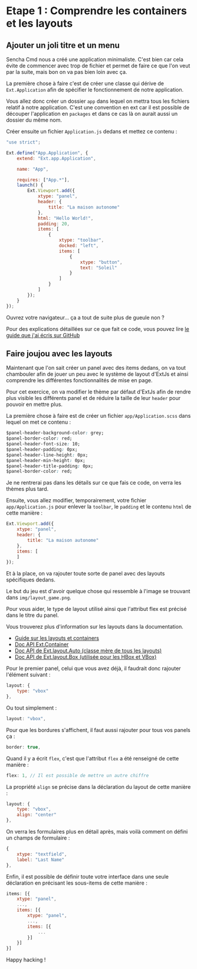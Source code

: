 # Etape 1 : Comprendre les containers et les layouts

## Ajouter un joli titre et un menu

Sencha Cmd nous a créé une application minimaliste. C'est bien car cela évite de commencer avec trop de fichier et permet de faire ce que l'on veut par la suite, mais bon on va pas bien loin avec ça.

La première chose à faire c'est de créer une classe qui dérive de
`Ext.Application` afin de spécifier le fonctionnement de notre application.

Vous allez donc créer un dossier `app` dans lequel on mettra tous les fichiers relatif à notre application. C'est une convention en ext car il est possible de découper l'application en `packages` et dans ce cas là on aurait aussi un dossier du même nom.

Créer ensuite un fichier `Application.js` dedans et mettez ce contenu :

```js
"use strict";

Ext.define("App.Application", {
	extend: "Ext.app.Application",

	name: "App",

	requires: ["App.*"],
	launch() {
		Ext.Viewport.add({
			xtype: "panel",
			header: {
				title: "La maison autonome"
			},
			html: "Hello World!",
			padding: 20,
			items: [
				{
					xtype: "toolbar",
					docked: "left",
					items: [
						{
							xtype: "button",
							text: "Soleil"
						}
					]
				}
			]
		});
	}
});
```

Ouvrez votre navigateur... ça a tout de suite plus de gueule non ?

Pour des explications détaillées sur ce que fait ce code, vous pouvez lire [le guide que j'ai écris sur GitHub](https://github.com/dedesite/extjs-6-guide/wiki/Etape-1-:-Comprendre-les-containers-et-les-layouts#explication-du-code)

## Faire joujou avec les layouts

Maintenant que l'on sait créer un panel avec des items dedans, on va tout chambouler afin de jouer un peu avec le système de layout d'ExtJs et ainsi comprendre les différentes fonctionnalités de mise en page.

Pour cet exercice, on va modifier le thème par défaut d'ExtJs afin de rendre plus visible les différents panel et de réduire la taille de leur `header` pour pouvoir en mettre plus.

La première chose à faire est de créer un fichier `app/Application.scss` dans lequel on met ce contenu :

```css
$panel-header-background-color: grey;
$panel-border-color: red;
$panel-header-font-size: 10;
$panel-header-padding: 0px;
$panel-header-line-height: 0px;
$panel-header-min-height: 0px;
$panel-header-title-padding: 0px;
$panel-border-color: red;
``` 
Je ne rentrerai pas dans les détails sur ce que fais ce code, on verra les thèmes plus tard.

Ensuite, vous allez modifier, temporairement, votre fichier `app/Application.js` pour enlever la `toolbar`, le `padding` et le contenu `html` de cette manière :

```js
Ext.Viewport.add({
	xtype: "panel",
	header: {
		title: "La maison autonome"
	},
	items: [
	]
});
```

Et à la place, on va rajouter toute sorte de panel avec des layouts spécifiques dedans.

Le but du jeu est d'avoir quelque chose qui ressemble à l'image se trouvant dans `img/layout_game.png`.

Pour vous aider, le type de layout utilisé ainsi que l'attribut flex est précisé dans le titre du panel.

Vous trouverez plus d'information sur les layouts dans la documentation.
- [Guide sur les layouts et containers](http://docs.sencha.com/extjs/6.5.2/guides/core_concepts/layouts.html) 
- [Doc API Ext.Container](http://docs.sencha.com/extjs/6.5.2/modern/Ext.Container.html) 
- [Doc API de Ext.layout.Auto (classe mère de tous les layouts)](http://docs.sencha.com/extjs/6.5.2/modern/Ext.layout.Auto.html)  
- [Doc API de Ext.layout.Box (utilisée pour les HBox et VBox)](http://docs.sencha.com/extjs/6.5.2/modern/Ext.layout.Box.html)

Pour le premier panel, celui que vous avez déjà, il faudrait donc rajouter l'élément suivant :
```js
layout: {
	type: "vbox"
},
```

Ou tout simplement :
```js
layout: "vbox",
```

Pour que les bordures s'affichent, il faut aussi rajouter pour tous vos panels ça :
```js
border: true,
```

Quand il y a écrit `flex`, c'est que l'attribut `flex` a été renseigné de cette manière :
```js
flex: 1, // Il est possible de mettre un autre chiffre
```

La propriété `align` se précise dans la déclaration du layout de cette manière :
```js
layout: {
	type: "vbox",
	align: "center"
},
```

On verra les formulaires plus en détail après, mais voilà comment on défini un champs de formulaire :
```js
{
	xtype: "textfield",
	label: "Last Name"
},
```

Enfin, il est possible de définir toute votre interface dans une seule déclaration en précisant les sous-items de cette manière :
```js
items: [{
	xtype: "panel",
	...,
	items: [{
		xtype: "panel",
		...,
		items: [{
			...
		}]
	}]
}]
```

Happy hacking !